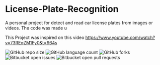 # License-Plate-Recognition
A personal project for detect and read car license plates from images or videos.
The code was made u

This Project was inspired on this video https://www.youtube.com/watch?v=73REqZM1Fy0&t=964s

![GitHub repo size](https://img.shields.io/github/repo-size/iuricode/README-template?style=for-the-badge)
![GitHub language count](https://img.shields.io/github/languages/count/TiagoHRPG/License-Plate-Recognition?style=for-the-badge)
![GitHub forks](https://img.shields.io/github/forks//TiagoHRPG/License-Plate-Recognition?style=for-the-badge)
![Bitbucket open issues](https://img.shields.io/bitbucket/issues/iuricode/README-template?style=for-the-badge)
![Bitbucket open pull requests](https://img.shields.io/bitbucket/pr-raw/iuricode/README-template?style=for-the-badge)

